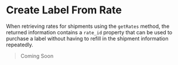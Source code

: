 Create Label From Rate
======================================
When retrieving rates for shipments using the `getRates` method, the returned information contains a `rate_id` property that can be used to purchase a label without having to refill in the shipment information repeatedly.

> Coming Soon
